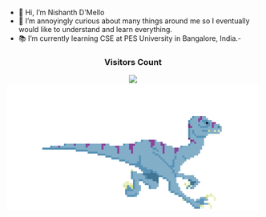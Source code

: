 - 👋 Hi, I’m Nishanth D'Mello
- 👀 I’m annoyingly curious about many things around me so I eventually would like to understand and learn everything.
- 📚 I’m currently learning CSE at PES University in Bangalore, India.-
<div align="center">
  <h3><b>Visitors Count</b></h3>
  <img width = 25% src = "https://profile-counter.glitch.me/{nishanthdmello}/count.svg">
</div>
<div align="center">
  <img src="dino1.gif">
</div>
